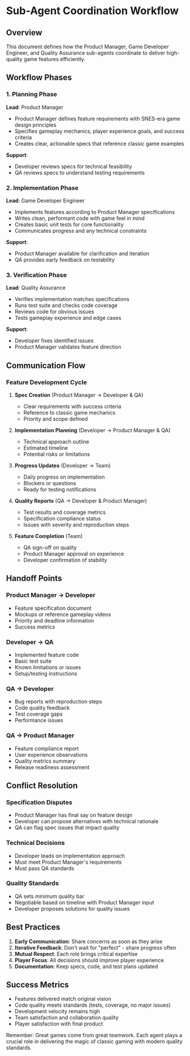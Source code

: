 # Sub-Agent Coordination Workflow

## Overview
This document defines how the Product Manager, Game Developer Engineer, and Quality Assurance sub-agents coordinate to deliver high-quality game features efficiently.

## Workflow Phases

### 1. Planning Phase
**Lead**: Product Manager
- Product Manager defines feature requirements with SNES-era game design principles
- Specifies gameplay mechanics, player experience goals, and success criteria
- Creates clear, actionable specs that reference classic game examples

**Support**: 
- Developer reviews specs for technical feasibility
- QA reviews specs to understand testing requirements

### 2. Implementation Phase
**Lead**: Game Developer Engineer
- Implements features according to Product Manager specifications
- Writes clean, performant code with game feel in mind
- Creates basic unit tests for core functionality
- Communicates progress and any technical constraints

**Support**:
- Product Manager available for clarification and iteration
- QA provides early feedback on testability

### 3. Verification Phase
**Lead**: Quality Assurance
- Verifies implementation matches specifications
- Runs test suite and checks code coverage
- Reviews code for obvious issues
- Tests gameplay experience and edge cases

**Support**:
- Developer fixes identified issues
- Product Manager validates feature direction

## Communication Flow

### Feature Development Cycle
1. **Spec Creation** (Product Manager → Developer & QA)
   - Clear requirements with success criteria
   - Reference to classic game mechanics
   - Priority and scope defined

2. **Implementation Planning** (Developer → Product Manager & QA)
   - Technical approach outline
   - Estimated timeline
   - Potential risks or limitations

3. **Progress Updates** (Developer → Team)
   - Daily progress on implementation
   - Blockers or questions
   - Ready for testing notifications

4. **Quality Reports** (QA → Developer & Product Manager)
   - Test results and coverage metrics
   - Specification compliance status
   - Issues with severity and reproduction steps

5. **Feature Completion** (Team)
   - QA sign-off on quality
   - Product Manager approval on experience
   - Developer confirmation of stability

## Handoff Points

### Product Manager → Developer
- Feature specification document
- Mockups or reference gameplay videos
- Priority and deadline information
- Success metrics

### Developer → QA
- Implemented feature code
- Basic test suite
- Known limitations or issues
- Setup/testing instructions

### QA → Developer
- Bug reports with reproduction steps
- Code quality feedback
- Test coverage gaps
- Performance issues

### QA → Product Manager
- Feature compliance report
- User experience observations
- Quality metrics summary
- Release readiness assessment

## Conflict Resolution

### Specification Disputes
- Product Manager has final say on feature design
- Developer can propose alternatives with technical rationale
- QA can flag spec issues that impact quality

### Technical Decisions
- Developer leads on implementation approach
- Must meet Product Manager's requirements
- Must pass QA standards

### Quality Standards
- QA sets minimum quality bar
- Negotiable based on timeline with Product Manager input
- Developer proposes solutions for quality issues

## Best Practices

1. **Early Communication**: Share concerns as soon as they arise
2. **Iterative Feedback**: Don't wait for "perfect" - share progress often
3. **Mutual Respect**: Each role brings critical expertise
4. **Player Focus**: All decisions should improve player experience
5. **Documentation**: Keep specs, code, and test plans updated

## Success Metrics

- Features delivered match original vision
- Code quality meets standards (tests, coverage, no major issues)
- Development velocity remains high
- Team satisfaction and collaboration quality
- Player satisfaction with final product

Remember: Great games come from great teamwork. Each agent plays a crucial role in delivering the magic of classic gaming with modern quality standards.